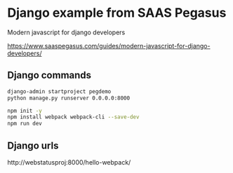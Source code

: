 # Django example from SAAS Pegasus

Modern javascript for django developers

https://www.saaspegasus.com/guides/modern-javascript-for-django-developers/

## Django commands

```bash
django-admin startproject pegdemo
python manage.py runserver 0.0.0.0:8000
```

```bash
npm init -y
npm install webpack webpack-cli --save-dev
npm run dev
```

## Django urls

http://webstatusproj:8000/hello-webpack/
